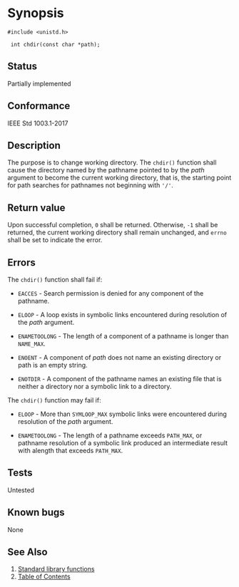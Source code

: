 # Synopsis 
`#include <unistd.h>`</br>

` int chdir(const char *path);`</br>

## Status
Partially implemented
## Conformance
IEEE Std 1003.1-2017
## Description


The purpose is to change working directory. The `chdir()` function shall cause the directory named by the pathname pointed to by the _path_ argument to become the
current working directory, that is, the starting point for path searches for pathnames not beginning with `'/'`.


## Return value


Upon successful completion, `0` shall be returned. Otherwise, `-1` shall be returned, the current working directory shall remain unchanged, and `errno` shall be set to indicate the error.


## Errors


The `chdir()` function shall fail if:


 * `EACCES` - Search permission is denied for any component of the pathname.

 * `ELOOP` - A loop exists in symbolic links encountered during resolution of the _path_ argument.

 * `ENAMETOOLONG` - The length of a component of a pathname is longer than `NAME_MAX`.

 * `ENOENT` - A component of _path_ does not name an existing directory or path is an empty string.

 * `ENOTDIR` - A component of the pathname names an existing file that is neither a directory nor a symbolic link to a directory.

The `chdir()` function may fail if:


 * `ELOOP` - More than `SYMLOOP_MAX` symbolic links were encountered during resolution of the _path_ argument.

 * `ENAMETOOLONG` - The length of a pathname exceeds `PATH_MAX`, or pathname resolution of a symbolic link produced an intermediate result with alength that exceeds `PATH_MAX`.


## Tests

Untested

## Known bugs

None

## See Also 
1. [Standard library functions](../README.md)
2. [Table of Contents](../../../README.md)
